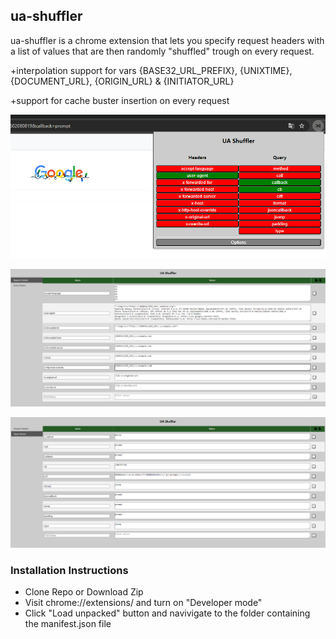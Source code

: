 ## ua-shuffler

ua-shuffler is a chrome extension that lets you specify request headers with a list of values that are then randomly "shuffled" trough on every request.

+interpolation support for vars {BASE32_URL_PREFIX}, {UNIXTIME}, {DOCUMENT_URL}, {ORIGIN_URL} & {INITIATOR_URL}

+support for cache buster insertion on every request

![popup](images/popup.png)

![options](images/options.png)

![options2](images/options2.png)

### Installation Instructions
- Clone Repo or Download Zip 
- Visit chrome://extensions/ and turn on "Developer mode"
- Click "Load unpacked" button and navivigate to the folder containing the manifest.json file